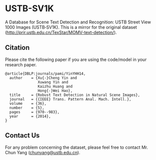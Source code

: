 # USTB-SV1K 
A Database for Scene Text Detection and Recognition: USTB Street View 1000 Images (USTB‐SV1K).
This is a mirror for the original dataset (http://prir.ustb.edu.cn/TexStar/MOMV-text-detection/).

## Citation
Please cite the following paper if you are using the code/model in your research paper.

    @article{DBLP:journals/pami/YinYHH14,
      author    = {Xu{-}Cheng Yin and
                   Xuwang Yin and
                   Kaizhu Huang and
                   Hong{-}Wei Hao},
      title     = {Robust Text Detection in Natural Scene Images},
      journal   = {{IEEE} Trans. Pattern Anal. Mach. Intell.},
      volume    = {36},
      number    = {5},
      pages     = {970--983},
      year      = {2014},
    }

## Contact Us
For any problem concerning the dataset, please feel free to contact Mr. Chun Yang (chunyang@ustb.edu.cn).
